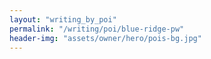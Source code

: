 ```yaml
---
layout: "writing_by_poi"
permalink: "/writing/poi/blue-ridge-pw"
header-img: "assets/owner/hero/pois-bg.jpg"
---
```

